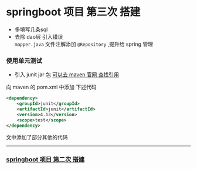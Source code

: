 # springboot 项目 第三次 搭建
 * 多填写几条sql
 * 去除 dao层 引入错误  
    `mapper.java` 文件注解添加 `@Repository` ,提升给 spring 管理
### 使用单元测试
 * 引入 junit jar 包
 [可以去 maven 官网 查找引用](https://mvnrepository.com/artifact/junit/junit)
 
 向 maven 的 pom.xml 中添加 下述代码
 ```xml
 <dependency>
     <groupId>junit</groupId>
     <artifactId>junit</artifactId>
     <version>4.13</version>
     <scope>test</scope>
 </dependency>
 ```
文中添加了部分其他的代码

---
### [springboot 项目 第二次 搭建](https://github.com/lijiepersion/springboot-demo/blob/main/springboot-mybatis-plus/HELP.md)
